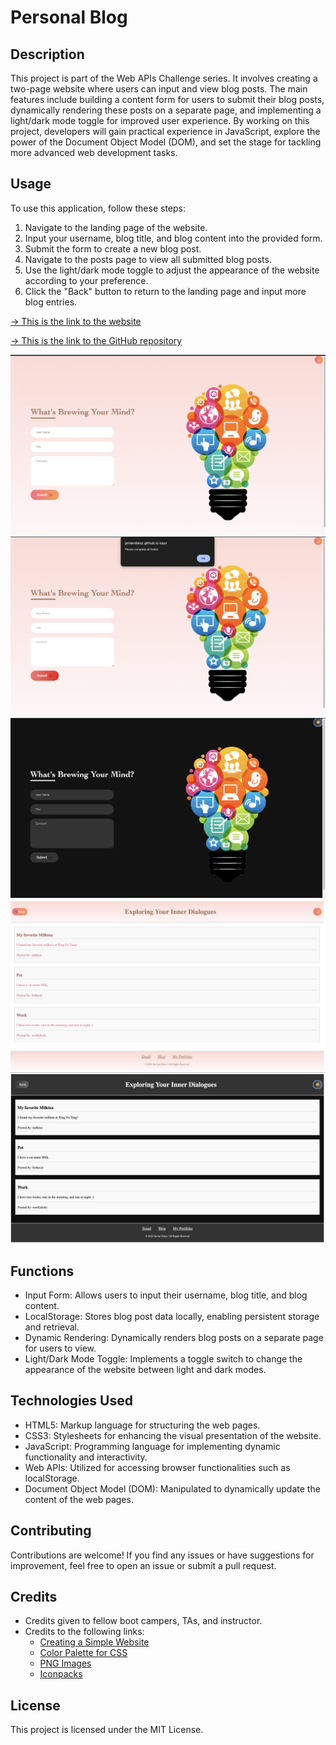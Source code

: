 # Personal Blog

## Description
This project is part of the Web APIs Challenge series. It involves creating a two-page website where users can input and view blog posts. The main features include building a content form for users to submit their blog posts, dynamically rendering these posts on a separate page, and implementing a light/dark mode toggle for improved user experience. By working on this project, developers will gain practical experience in JavaScript, explore the power of the Document Object Model (DOM), and set the stage for tackling more advanced web development tasks.

## Usage
To use this application, follow these steps:

1. Navigate to the landing page of the website.
2. Input your username, blog title, and blog content into the provided form.
3. Submit the form to create a new blog post.
4. Navigate to the posts page to view all submitted blog posts.
5. Use the light/dark mode toggle to adjust the appearance of the website according to your preference.
6. Click the "Back" button to return to the landing page and input more blog entries.

[&rarr; This is the link to the website](https://thecaprifire.github.io/personal-blog/)

[&rarr; This is the link to the GitHub repository](https://github.com/janiandaluz/personal-blog)

![Actual Website Screenshot](./assets/images/main-page.png)
![Actual Website Screenshot](./assets/images/main-page-prompt.png)
![Actual Website Screenshot](./assets/images/main-page-dark.png)
![Actual Website Screenshot](./assets/images/blog-page-local-storage.png)
![Actual Website Screenshot](./assets/images/blog-page-dark.png)

## Functions
- Input Form: Allows users to input their username, blog title, and blog content.
- LocalStorage: Stores blog post data locally, enabling persistent storage and retrieval.
- Dynamic Rendering: Dynamically renders blog posts on a separate page for users to view.
- Light/Dark Mode Toggle: Implements a toggle switch to change the appearance of the website between light and dark modes.

## Technologies Used
- HTML5: Markup language for structuring the web pages.
- CSS3: Stylesheets for enhancing the visual presentation of the website.
- JavaScript: Programming language for implementing dynamic functionality and interactivity.
- Web APIs: Utilized for accessing browser functionalities such as localStorage.
- Document Object Model (DOM): Manipulated to dynamically update the content of the web pages.

## Contributing
Contributions are welcome! If you find any issues or have suggestions for improvement, feel free to open an issue or submit a pull request.

## Credits
- Credits given to fellow boot campers, TAs, and instructor.
- Credits to the following links:
    - [Creating a Simple Website](https://youtu.be/-HeadgoqJ7A?si=epoAyMSmktXPvtv2)
    - [Color Palette for CSS](https://palettes.shecodes.io/palettes/pink/color)
    - [PNG Images](https://www.pngegg.com/en/png-nwvom)
    - [Iconpacks](https://www.iconpacks.net/free-icon/left-arrow-6163.html)

## License
This project is licensed under the MIT License.
